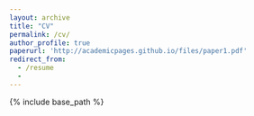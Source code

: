 ```yaml
---
layout: archive
title: "CV"
permalink: /cv/
author_profile: true
paperurl: 'http://academicpages.github.io/files/paper1.pdf'
redirect_from:
  - /resume
  - 
---
```


{% include base_path %}


